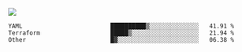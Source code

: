 ![](https://github-profile-summary-cards.vercel.app/api/cards/profile-details?username=igtm&theme=dracula)
<!--START_SECTION:waka-->

```text
YAML                         ██████████▒░░░░░░░░░░░░░░   41.91 %
Terraform                    █████▒░░░░░░░░░░░░░░░░░░░   21.94 %
Other                        █▓░░░░░░░░░░░░░░░░░░░░░░░   06.38 %
```

<!--END_SECTION:waka-->
